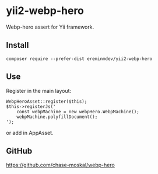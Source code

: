 # yii2-webp-hero

Webp-hero assert for Yii framework.

## Install

``composer require --prefer-dist ereminmdev/yii2-webp-hero``

## Use

Register in the main layout:

```
WebpHeroAsset::register($this);
$this->registerJs('
    const webpMachine = new webpHero.WebpMachine();
	webpMachine.polyfillDocument();
');
```

or add in AppAsset.

## GitHub

https://github.com/chase-moskal/webp-hero
